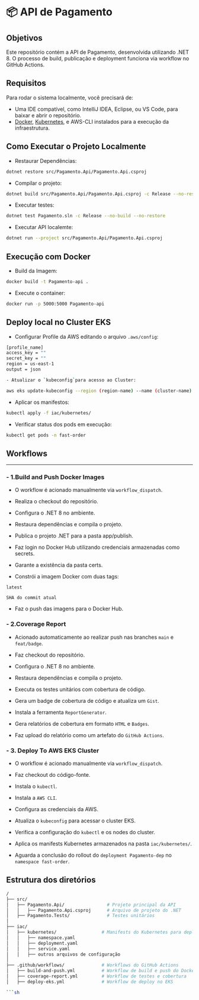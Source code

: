 # 📦 API de Pagamento 

## Objetivos

Este repositório contém a API de Pagamento, desenvolvida utilizando .NET 8. O processo de build, publicação e deployment funciona via workflow no GitHub Actions.

## Requisitos

Para rodar o sistema localmente, você precisará de:

- Uma IDE compatível, como IntelliJ IDEA, Eclipse, ou VS Code, para baixar e abrir o repositório.
- [Docker](https://docs.docker.com/engine/install/), [Kubernetes](https://kubernetes.io/docs/setup/), e AWS-CLI instalados para a execução da infraestrutura.

## Como Executar o Projeto Localmente

- Restaurar Dependências:
  
```sh
dotnet restore src/Pagamento.Api/Pagamento.Api.csproj
```

- Compilar o projeto:

```sh
dotnet build src/Pagamento.Api/Pagamento.Api.csproj -c Release --no-restore
```

- Executar testes:

```sh
dotnet test Pagamento.sln -c Release --no-build --no-restore
```

- Executar API localemte:

```sh
dotnet run --project src/Pagamento.Api/Pagamento.Api.csproj
```


## Execução com Docker

- Build da Imagem:

```sh
docker build -t Pagamento-api .
```

- Execute o container:

```sh
docker run -p 5000:5000 Pagamento-api
```


## Deploy local no Cluster EKS

- Configurar Profile da AWS editando o arquivo `.aws/config`:

```sh
[profile_name]
access_key = ""
secret_key = ""
region = us-east-1
output = json
```

```sh
- Atualizar o `kubeconfig`para acesso ao Cluster:

aws eks update-kubeconfig --region (region-name) --name (cluster-name) --profile (name);
```

- Aplicar os manifestos:

```sh
kubectl apply -f iac/kubernetes/
```

- Verificar status dos pods em execução:

```sh
kubectl get pods -n fast-order
```


## Workflows

---

### - 1.Build and Push Docker Images

- O workflow é acionado manualmente via `workflow_dispatch`.

- Realiza o checkout do repositório.

- Configura o .NET 8 no ambiente.

- Restaura dependências e compila o projeto.

- Publica o projeto .NET para a pasta app/publish.

- Faz login no Docker Hub utilizando credenciais armazenadas como secrets.

- Garante a existência da pasta certs.

- Constrói a imagem Docker com duas tags:

`latest`

`SHA do commit atual`

- Faz o push das imagens para o Docker Hub.


### - 2.Coverage Report

- Acionado automaticamente ao realizar push nas branches `main` e `feat/badge`.

- Faz checkout do repositório.

- Configura o .NET 8 no ambiente.

- Restaura dependências e compila o projeto.

- Executa os testes unitários com cobertura de código.

- Gera um badge de cobertura de código e atualiza um `Gist`.

- Instala a ferramenta `ReportGenerator`.

- Gera relatórios de cobertura em formato `HTML` e `Badges`.

- Faz upload do relatório como um artefato do `GitHub Actions`.


### - 3. Deploy To AWS EKS Cluster

- O workflow é acionado manualmente via `workflow_dispatch`.

- Faz checkout do código-fonte.

- Instala o `kubectl`.

- Instala a `AWS CLI`.

- Configura as credenciais da AWS.

- Atualiza o `kubeconfig` para acessar o cluster EKS.

- Verifica a configuração do `kubectl` e os nodes do cluster.

- Aplica os manifests Kubernetes armazenados na pasta `iac/kubernetes/`.

- Aguarda a conclusão do rollout do `deployment Pagamento-dep` no `namespace fast-order`.    


## Estrutura dos diretórios

```sh
/
├── src/
│   ├── Pagamento.Api/                # Projeto principal da API
│   │   ├── Pagamento.Api.csproj      # Arquivo de projeto do .NET
│   ├── Pagamento.Tests/              # Testes unitários
│
├── iac/
│   ├── kubernetes/                 # Manifests do Kubernetes para deployment
│   │   ├── namespace.yaml
│   │   ├── deployment.yaml
│   │   ├── service.yaml
│   │   ├── outros arquivos de configuração
│
├── .github/workflows/              # Workflows do GitHub Actions
│   ├── build-and-push.yml          # Workflow de build e push do Docker
│   ├── coverage-report.yml         # Workflow de testes e cobertura
│   ├── deploy-eks.yml              # Workflow de deploy no EKS

```sh
